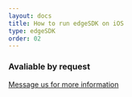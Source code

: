 ```yaml
---
layout: docs
title: How to run edgeSDK on iOS
type: edgeSDK
order: 02
---
```



### Avaliable by request

[Message us for more information](support.sdk@mimik.com)